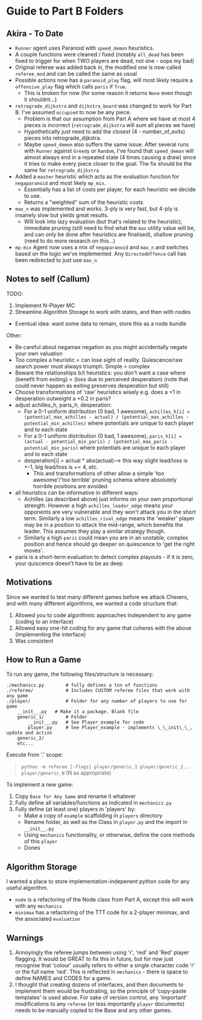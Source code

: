 # Guide to Part B Folders
## Akira - To Date
- `Runner` agent uses Paranoid with `speed_demon` heuristics.
- A couple functions were cleaned / fixed (notably `all_dead` has been fixed to trigger for when TWO players are dead, not one - oops my bad)
- Original referee was added back in, the modified one is now called `referee_mod` and can be called the same as usual
- Possible actions now has a `paranoid_play` flag, will most likely require a `offensive_play` flag which calls `paris` if `True`.
  - This is broken for now (for some reason it returns `None` even though it shouldnt...)
- `retrograde_dijkstra` and `dijkstra_board` was changed to work for Part B. I've assumed `occupied` to now be any piece.
  - Problem is that our assumption from Part A where we have at most 4 pieces is incorrect (`retrograde_dijkstra` will sum all pieces we have)
  - Hypothetically just need to add the closest (4 - number_of_exits) pieces into retrograde_dijkstra.
  - Maybe `speed_demon` also suffers the same issue. After several runs with `Runner` against `Greedy` or `Random`, I've found that `speed_demon` will almost always end in a repeated state (4 times causing a draw) since it tries to make every piece closer to the goal. The fix should be the same for `retrograde_dijkstra`
- Added a `master` heuristic which acts as the evaluation function for `negaparanoid` and most likely `mp_mix`.
  - Essentially has a list of costs per player, for each heuristic we decide to use.
  - Returns a "weighted" sum of the heuristic costs
- `max_n` was implemented and works. 3-ply is very fast, but 4-ply is insanely slow but yields great results. 
  - WIll look into lazy evaluation (but that's related to the heuristic), immediate pruning (still need to find what the `max` utility value will be, and can only be done after heuristics are finalised), shallow pruning (need to do more research on this...)
- `mp-mix` Agent now uses a mix of `negaparanoid` and `max_n` and switches based on the logic we've implemented. Any `DirectedOffence` call has been redirected to just use `max_n`

## Notes to self (Callum)
TODO:
1. Implement N-Player MC
2. Streamline Algorithm Storage to work with states, and then with nodes
  - Eventual idea: want some data to remain, store this as a node bundle

Other:
- Be careful about negamax negation as you might accidentally negate your own valuation
- Too complex a heuristic = can lose sight of reality. Quiescence/raw search power must always triumph. Simple > complex
- Beware the relationships b/t heuristics: you don't want a case where (benefit from exiting) < (loss due to perceived desperation) (note that could never happen as exiting preserves desperation but still)
- Choose transformations of 'raw' heuristics wisely e.g. does a +1 in desperation outweight a +0.2 in paris?
- adjust achilles_h, paris_h, desperation:
    - For a 0-1 uniform distribution (0 bad, 1 awesome), `achilles_h[i] = (potential_max_achilles - actual) / (potential_max_achilles - potential_min_achilles)` where potentials are unique to each player and to each state
    - For a 0-1 uniform distribution (0 bad, 1 awesome), `paris_h[i] = (actual - potential_min_paris) / (potential_max_paris - potential_min_paris)` where potentials are unique to each player and to each state
    - desperation[i] = actual * abs(actual)--> this way slight lead/loss is +-1, big lead/loss is += 4, etc.
        - This and transformations of other allow a simple 'too awesome'/'too terrible' pruning schema where absolutely horrible positions are avoided
- all heuristics can be informative in different ways:
    - Achilles (as described above) just informs on your own proportional strength. However a high `achilles_leader_edge` means your opponents are very vulnerable and they won't attack you in the short term. Similarly a low `achilles_rival_edge` means the 'weaker' player may be in a position to attack the mid-range, which benefits the leader. This assumes they play a similar strategy though.
    - Similarly a high `paris` could mean you are in an unstable, complex position and hence should go deeper on quiescence to 'get the right moves'.
- paris is a short-term evaluation to detect complex playouts - if it is zero, your quiscence doesn't have to be as deep

## Motivations
Since we wanted to test many different games before we attack Chexers,
and with many different algorithms, we wanted a code structure that:
1. Allowed you to code algorithmic approaches independent to any game (coding to an interface)
2. Allowed easy one-hit coding for any game that coheres with the above (implementing the interface)
3. Was consistent

## How to Run a Game
To run any game, the following files/structure is necessary:

```pseudocode
./mechanics.py        # fully defines a ton of functions
./referee/            # Includes CUSTOM referee files that work with any game
./player/             # Folder for any number of players to use for game
    __init__.py   # Make it a package. Blank file
    generic_1/        # Folder
        __init__.py   # See Player_example for code
        player.py     # See Player_example - implements \_\_init\_\_, update and action
    generic_2/
    etc...
```

Execute from '.' scope:

> `python -m referee [-flags] player/generic_1 player/generic_2` ... `player/generic_N` (N as appropriate)

To implement a new game:
1. Copy `Base for Any Game` and rename it whatever
2. Fully define all variables/functions as indicated in `mechanics.py`
3. Fully define (at least one) players in 'players' by:
    - Make a copy of `example` scaffolding in `players` directory
    - Rename folder, as well as the Class in `player.py` and the import in `__init__.py`
    - Using `mechanics` functionality, or otherwise, define the core methods of this `player`
    - Dones

## Algorithm Storage
I wanted a place to store implementation-indepenent python code for any useful algorithm.
- `node` is a refactoring of the Node class from Part A, except this will work with any `mechanics`
- `minimax` has a refactoring of the TTT code for a 2-player minimax, and the associated `evaluation`

## Warnings
1. Annoyingly the referee jumps between using 'r', 'red' and 'Red' player flagging. It would be GREAT to fix this in future, but for now just recognise that 'colour' usually refers to either a single character code 'r' or the full name 'red'. This is reflected in `mechanics` - there is space to define NAMES and CODES for a game.
2. I thought that creating dozens of interfaces, and then documents to implement them would be frustrating, so the principle of 'copy-paste templates' is used above. For sake of version control, any 'important' modifications to any `referee` (or less importantly `player` documents) needs to be manually copied to the Base and any other games.
